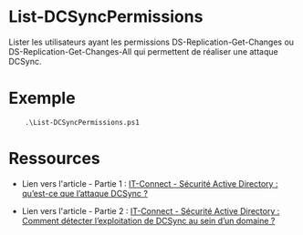 # List-DCSyncPermissions

Lister les utilisateurs ayant les permissions DS-Replication-Get-Changes ou DS-Replication-Get-Changes-All qui permettent de réaliser une attaque DCSync.

# Exemple

```
    .\List-DCSyncPermissions.ps1
```

# Ressources

- Lien vers l'article - Partie 1 : [IT-Connect - Sécurité Active Directory : qu’est-ce que l’attaque DCSync ?](https://www.it-connect.fr/securite-active-directory-attaque-dcsync-definition-protection/)

- Lien vers l'article - Partie 2 : [IT-Connect - Sécurité Active Directory : Comment détecter l’exploitation de DCSync au sein d’un domaine ?](https://www.it-connect.fr/active-directory-detecter-exploitation-attaque-dcsync-domaine/)